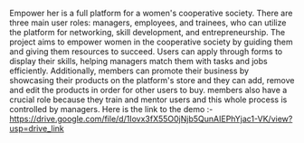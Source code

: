 Empower her is a  full platform for a women's cooperative society.
There are three main user roles: managers, employees, and trainees, who can utilize the platform for networking, skill development, and entrepreneurship.
The project aims to empower women in the cooperative society by guiding them and giving them resources to succeed. 
Users can apply through forms to display their skills, helping managers match them with tasks and jobs efficiently.
Additionally, members can promote their business by showcasing their products on the platform's store and they can add, remove and edit the products in order for other users to buy. 
members also have a crucial role because they train and mentor users and this whole process is controlled by managers.
Here is the link to the demo :-
https://drive.google.com/file/d/1Iovx3fX55O0jNjb5QunAIEPhYjac1-VK/view?usp=drive_link
